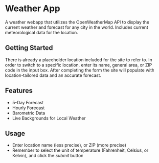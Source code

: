 # Weather App

A weather webapp that utilizes the OpenWeatherMap API to display the current weather and forecast for any city in the world. Includes current meteorological data for the location.

## Getting Started

There is already a placeholder location included for the site to refer to. In order to switch to a specific location, enter its name, general area, or ZIP code in the input box. After completing the form the site will populate with location-tailored data and an accurate forecast.

## Features
- 5-Day Forecast
- Hourly Forecast
- Barometric Data
- Live Backgrounds for Local Weather

## Usage
- Enter location name (less precise), or ZIP (more precise)
- Remember to select the unit of temperature (Fahrenheit, Celsius, or Kelvin), and click the *submit* button
